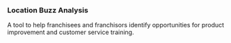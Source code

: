 ### Location Buzz Analysis

A tool to help franchisees and franchisors identify opportunities for product improvement and customer service training.


